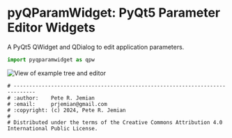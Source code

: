 # pyQParamWidget: PyQt5 Parameter Editor Widgets

A PyQt5 QWidget and QDialog to edit application parameters.

```py
import pyqparamwidget as qpw
```

![View of example tree and editor](./qpw.png)

```text
# -----------------------------------------------------------------------------
# :author:    Pete R. Jemian
# :email:     prjemian@gmail.com
# :copyright: (c) 2024, Pete R. Jemian
#
# Distributed under the terms of the Creative Commons Attribution 4.0 International Public License.
```
